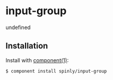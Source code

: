 
# input-group

  undefined

## Installation

  Install with [component(1)](http://github.com/component/component):

    $ component install spinly/input-group

